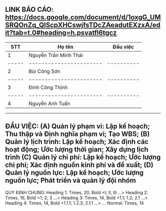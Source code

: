 LINK BÁO CÁO: 
https://docs.google.com/document/d/1oxgG_UMSRQOnZq_QIScpXHCswjfsTDcZAeadutEXzxA/edit?tab=t.0#heading=h.psvatfl6tgcz
------------------------------------------
| STT | Họ tên                | Đầu việc |
|-----|-----------------------|----------|
|  1  | Nguyễn Trần Minh Thái |          |--
|-----|-----------------------|----------|
|  2  | Bùi Công Sơn          |          |--
|-----|-----------------------|----------|
|  3  | Đinh Công Thịnh       |          |--
|-----|-----------------------|----------|
|  4  | Nguyễn Anh Tuấn       |          |--
------------------------------------------
ĐẦU VIỆC:
(A) Quản lý phạm vi: Lập kế hoạch; Thu thập và Định nghĩa phạm vi; Tạo WBS; 
(B) Quản lý lịch trình: Lập kế hoạch; Xác định các hoạt động; Ước lượng thời gian; Xây dựng lịch trình
(C) Quản lý chi phí: Lập kế hoạch; Ước lượng chi phí; Xác định nguồn kinh phí và đề xuất;
(D) Quản lý nguồn lực: Lập kế hoạch; Ước lượng nguồn lực; Phát triển và quản lý đội nhóm
---
QUY ĐỊNH CHUNG:
Heading 1: Times, 20, Bold <I; II, III ...>
Heading 2: Times, 16, Bold <1; 2; 3 ...>
Heading 3: Times, 14, Bold <1.1; 1.2; 2.1 ...>
Heading 4: Times, 14, Bold <1.1.1; 1.2.3; 2.1.1 ...>
...
Normal:    Times, 14